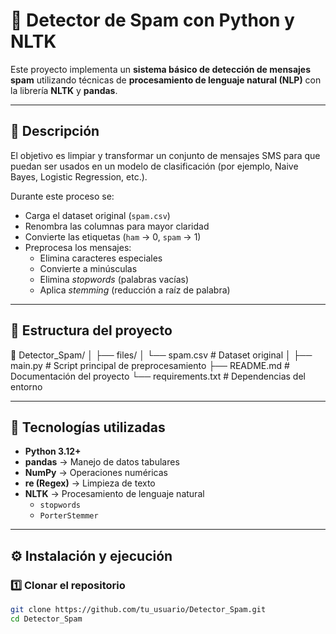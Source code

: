 # 📧 Detector de Spam con Python y NLTK

Este proyecto implementa un **sistema básico de detección de mensajes spam** utilizando técnicas de **procesamiento de lenguaje natural (NLP)** con la librería **NLTK** y **pandas**.

---

## 🚀 Descripción

El objetivo es limpiar y transformar un conjunto de mensajes SMS para que puedan ser usados en un modelo de clasificación (por ejemplo, Naive Bayes, Logistic Regression, etc.).

Durante este proceso se:
- Carga el dataset original (`spam.csv`)
- Renombra las columnas para mayor claridad
- Convierte las etiquetas (`ham` → 0, `spam` → 1)
- Preprocesa los mensajes:
  - Elimina caracteres especiales
  - Convierte a minúsculas
  - Elimina *stopwords* (palabras vacías)
  - Aplica *stemming* (reducción a raíz de palabra)

---

## 🧩 Estructura del proyecto

📁 Detector_Spam/
│
├── files/
│ └── spam.csv # Dataset original
│
├── main.py # Script principal de preprocesamiento
├── README.md # Documentación del proyecto
└── requirements.txt # Dependencias del entorno



---

## 🧠 Tecnologías utilizadas

- **Python 3.12+**
- **pandas** → Manejo de datos tabulares
- **NumPy** → Operaciones numéricas
- **re (Regex)** → Limpieza de texto
- **NLTK** → Procesamiento de lenguaje natural
  - `stopwords`
  - `PorterStemmer`

---

## ⚙️ Instalación y ejecución

### 1️⃣ Clonar el repositorio
```bash
git clone https://github.com/tu_usuario/Detector_Spam.git
cd Detector_Spam
